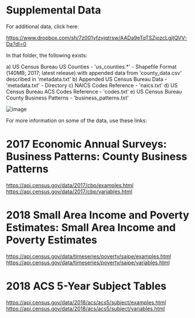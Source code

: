 <h1>Supplemental Data</h1>

For additional data, click here:

https://www.dropbox.com/sh/7z001yfzyjqtrsw/AADa9eTqTSZjozcLgjtQVV-Da?dl=0

In that folder, the following exists:

a) US Census Bureau US Counties - 'us_counties.*' - Shapefile Format (140MB; 2017; latest release)
   with appended data from 'county_data.csv' described in 'metadata.txt'
b) Appended US Census Bureau Data - 'metadata.txt' - Directory
c) NAICS Codes Reference - 'naics.txt'
d) US Census Bureau ACS Codes Reference - 'codes.txt'
e) US Census Bureau County Business Patterns - 'business_patterns.txt'

![image](https://user-images.githubusercontent.com/3859765/79300023-8e4edc00-7eb3-11ea-9eb5-bbbf8f6958aa.png)

For more information on some of the data, use these links:

# 2017 Economic Annual Surveys: Business Patterns: County Business Patterns
https://api.census.gov/data/2017/cbp/examples.html
https://api.census.gov/data/2017/cbp/variables.html

# 2018 Small Area Income and Poverty Estimates: Small Area Income and Poverty Estimates
https://api.census.gov/data/timeseries/poverty/saipe/examples.html
https://api.census.gov/data/timeseries/poverty/saipe/variables.html

# 2018 ACS 5-Year Subject Tables
https://api.census.gov/data/2018/acs/acs5/subject/examples.html
https://api.census.gov/data/2018/acs/acs5/subject/variables.html
